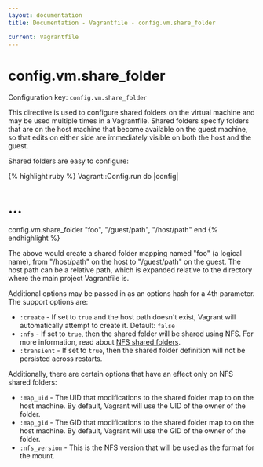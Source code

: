 ```yaml
---
layout: documentation
title: Documentation - Vagrantfile - config.vm.share_folder

current: Vagrantfile
---
```

# config.vm.share_folder

Configuration key: `config.vm.share_folder`

This directive is used to configure shared folders on the virtual
machine and may be used multiple times in a Vagrantfile. Shared folders
specify folders that are on the host machine that become available
on the guest machine, so that edits on either side are immediately
visible on both the host and the guest.

Shared folders are easy to configure:

{% highlight ruby %}
Vagrant::Config.run do |config|
  # ...
  config.vm.share_folder "foo", "/guest/path", "/host/path"
end
{% endhighlight %}

The above would create a shared folder mapping named "foo" (a logical
name), from "/host/path" on the host to "/guest/path" on the guest. The
host path can be a relative path, which is expanded relative to the
directory where the main project Vagrantfile is.

Additional options may be passed in as an options hash for a 4th parameter.
The support options are:

* `:create` - If set to `true` and the host path doesn't exist, Vagrant
  will automatically attempt to create it. Default: `false`
* `:nfs` - If set to `true`, then the shared folder will be shared using
  NFS. For more information, read about [NFS shared folders](/v1/docs/nfs.html).
* `:transient` - If set to `true`, then the shared folder definition will
  not be persisted across restarts.

Additionally, there are certain options that have an effect only on
NFS shared folders:

* `:map_uid` - The UID that modifications to the shared folder map to on
  the host machine. By default, Vagrant will use the UID of the owner of
  the folder.
* `:map_gid` - The GID that modifications to the shared folder map to on
  the host machine. By default, Vagrant will use the GID of the owner of
  the folder.
* `:nfs_version` - This is the NFS version that will be used as the format
  for the mount.
